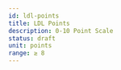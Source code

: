 ```yaml
---
id: ldl-points
title: LDL Points
description: 0-10 Point Scale
status: draft
unit: points
range: ≥ 8
---
```


